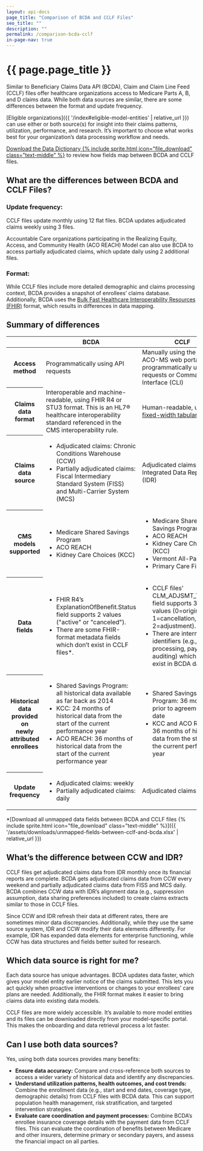 ```yaml
---
layout: api-docs
page_title: "Comparison of BCDA and CCLF Files"
seo_title: ""
description: ""
permalink: /comparison-bcda-cclf
in-page-nav: true
---
```

# {{ page.page_title }}

Similar to Beneficiary Claims Data API (BCDA), Claim and Claim Line Feed (CCLF) files offer healthcare organizations access to Medicare Parts A, B, and D claims data. While both data sources are similar, there are some differences between the format and update frequency. 

[Eligible organizations]({{ '/index#eligible-model-entities' | relative_url }}) can use either or both source(s) for insight into their claims patterns, utilization, performance, and research. It’s important to choose what works best for your organization’s data processing workflow and needs. 

<a href="{{ 'placeholder' | relative_url }}">Download the Data Dictionary {% include sprite.html icon="file_download" class="text-middle" %}</a> to review how fields map between BCDA and CCLF files.

## What are the differences between BCDA and CCLF Files?  

### Update frequency: 

CCLF files update monthly using 12 flat files. BCDA updates adjudicated claims weekly using 3 files. 

Accountable Care organizations participating in the Realizing Equity, Access, and Community Health (ACO REACH) Model can also use BCDA to access partially adjudicated claims, which update daily using 2 additional files. 

### Format: 

While CCLF files include more detailed demographic and claims processing context, BCDA provides a snapshot of enrollees’ claims database. Additionally, BCDA uses the <a href="https://hl7.org/fhir/uv/bulkdata/" target="blank" rel="noopener noreferrer">Bulk Fast Healthcare Interoperability Resources (FHIR)</a> format, which results in differences in data mapping. 

## Summary of differences

<table class="usa-table usa-table--stacked usa-table--borderless">
    <thead>
        <tr>
            <th scope="col"></th>
            <th scope="col">BCDA</th>
            <th scope="col">CCLF</th>
        </tr>
    </thead>
    <tbody>
        <tr>
            <th>Access method</th>
            <td data-label="BCDA">Programmatically using API requests</td>
            <td data-label="CCLF">Manually using the 4i or ACO-MS web portals or programmatically using API requests or Command Line Interface (CLI)</td>
        </tr>
        <tr>
            <th>Claims data format</th>
            <td data-label="BCDA">Interoperable and machine-readable, using FHIR R4 or STU3 format. This is an HL7® healthcare interoperability standard referenced in the CMS interoperability rule.</td>
            <td data-label="CCLF">Human-readable, using <a href="https://www.cms.gov/files/document/cclf-information-packet.pdf" target="blank" rel="noopener noreferrer">fixed-width tabular files.</a></td>
        </tr>
        <tr>
            <th>Claims data source</th>
            <td data-label="BCDA">
                <ul>
                    <li>Adjudicated claims: Chronic Conditions Warehouse (CCW)</li>
                    <li>Partially adjudicated claims: Fiscal Intermediary Standard System (FISS) and Multi-Carrier System (MCS)</li>
                </ul>
            </td>
            <td data-label="CCLF">Adjudicated claims: Integrated Data Repository (IDR)</td>
        </tr>
        <tr>
            <th>CMS models supported</th>
            <td data-label="BCDA">
                <ul>
                    <li>Medicare Shared Savings Program</li>
                    <li>ACO REACH</li>
                    <li>Kidney Care Choices (KCC)</li>
                </ul>
            </td>
            <td data-label="CCLF">
                <ul>
                    <li>Medicare Shared Savings Program</li>
                    <li>ACO REACH</li>
                    <li>Kidney Care Choices (KCC)</li>
                    <li>Vermont All-Payer</li>
                    <li>Primary Care First</li>
                </ul>
            </td>
        </tr>
        <tr>
            <th>Data fields</th>
            <td data-label="BCDA">
                <ul>
                    <li>FHIR R4’s ExplanationOfBenefit.Status field supports 2 values ("active" or "canceled").</li> 
                    <li>There are some FHIR-format metadata fields which don’t exist in CCLF files*.</li>
                </ul>
            </td>
            <td data-label="CCLF">
                <ul>
                    <li>CCLF files’ CLM_ADJSMT_TYPE_CD field supports 3 numeric values (0=original, 1=cancellation, or 2=adjustment). </li>
                    <li>There are internal identifiers (e.g., claims processing, payment, auditing) which don’t exist in BCDA data*.</li>
                </ul>
            </td>
        </tr>
        <tr>
            <th>Historical data provided on<br> newly attributed enrollees</th>
            <td data-label="BCDA">
                <ul>
                    <li>Shared Savings Program: all historical data available as far back as 2014</li>
                    <li>KCC: 24 months of historical data from the start of the current performance year</li>
                    <li>ACO REACH: 36 months of historical data from the start of the current performance year</li>
                </ul>
            </td>
            <td data-label="CCLF">
                <ul>
                    <li>Shared Savings Program: 36 months prior to agreement start date</li>
                    <li>KCC and ACO REACH: 36 months of historical data from the start of the current performance year</li>
                </ul>
            </td>
        </tr>
        <tr>
            <th>Update frequency</th>
            <td data-label="BCDA">
                <ul>
                    <li>Adjudicated claims: weekly</li>
                    <li>Partially adjudicated claims: daily</li>
                </ul>
            </td>
            <td data-label="CCLF">Adjudicated claims: monthly</td>
        </tr>
    </tbody>
</table>

*[Download all unmapped data fields between BCDA and CCLF files {% include sprite.html icon="file_download" class="text-middle" %}]({{ '/assets/downloads/unmapped-fields-between-cclf-and-bcda.xlsx' | relative_url }})

## What’s the difference between CCW and IDR?

CCLF files get adjudicated claims data from IDR monthly once its financial reports are complete. BCDA gets adjudicated claims data from CCW every weekend and partially adjudicated claims data from FISS and MCS daily. BCDA combines CCW data with IDR’s alignment data (e.g., suppression assumption, data sharing preferences included) to create claims extracts similar to those in CCLF files.

Since CCW and IDR refresh their data at different rates, there are sometimes minor data discrepancies. Additionally, while they use the same source system, IDR and CCW modify their data elements differently. For example, IDR has expanded data elements for enterprise functioning, while CCW has data structures and fields better suited for research. 

## Which data source is right for me?
Each data source has unique advantages. BCDA updates data faster, which gives your model entity earlier notice of the claims submitted. This lets you act quickly when proactive interventions or changes to your enrollees’ care plans are needed. Additionally, the FHIR format makes it easier to bring claims data into existing data models.

CCLF files are more widely accessible. It’s available to more model entities and its files can be downloaded directly from your model-specific portal. This makes the onboarding and data retrieval process a lot faster. 

## Can I use both data sources?

Yes, using both data sources provides many benefits:

- **Ensure data accuracy:** Compare and cross-reference both sources to access a wider variety of historical data and identify any discrepancies. 
- **Understand utilization patterns, health outcomes, and cost trends:** Combine the enrollment data (e.g., start and end dates, coverage type, demographic details) from CCLF files with BCDA data. This can support population health management, risk stratification, and targeted intervention strategies.
- **Evaluate care coordination and payment processes:** Combine BCDA’s enrollee insurance coverage details with the payment data from CCLF files. This can evaluate the coordination of benefits between Medicare and other insurers, determine primary or secondary payers, and assess the financial impact on all parties.